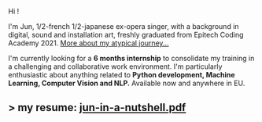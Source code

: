 Hi !

I'm Jun, 1/2-french 1/2-japanese ex-opera singer, with a background in digital, sound and installation art, freshly graduated from Epitech Coding Academy 2021. [More about my atypical journey...](../../../resume)

I'm currently looking for a **6 months internship** to consolidate my training in a challenging and collaborative work environment. I'm particularly enthusiastic about anything related to **Python development, Machine Learning, Computer Vision and NLP.** Available now and anywhere in EU.

## > my resume: [jun-in-a-nutshell.pdf](https://github.com/szkjn/resume/files/7416757/Jun-Suzuki-Resume.pdf)
